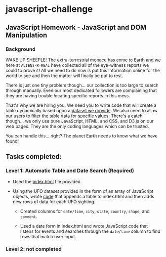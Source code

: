 # javascript-challenge 

## JavaScript Homework - JavaScript and DOM Manipulation


### Background

WAKE UP SHEEPLE! The extra-terrestrial menace has come to Earth and we here at `ALIENS-R-REAL` have collected all of the eye-witness reports we could to prove it! All we need to do now is put this information online for the world to see and then the matter will finally be put to rest.

There is just one tiny problem though... our collection is too large to search through manually. Even our most dedicated followers are complaining that they are having trouble locating specific reports in this mess.

That's why we are hiring you. We need you to write code that will create a table dynamically based upon a [dataset we provide](UFO-level-1/static/js/data.js). We also need to allow our users to filter the table data for specific values. There's a catch though... we only use pure JavaScript, HTML, and CSS, and D3.js on our web pages. They are the only coding languages which can be trusted.

You can handle this... right? The planet Earth needs to know what we have found!

## Tasks completed:

### Level 1: Automatic Table and Date Search (Required)

* Used the [index.html](UFO-level-1/index.html) file provided.

* Using the UFO dataset provided in the form of an array of JavaScript objects, wrote [code](UFO-level-1/static/js/app.js) that appends a table to index.html and then adds new rows of data for each UFO sighting.

  * Created columns for `date/time`, `city`, `state`, `country`, `shape`, and `comment`.

  * Used a date form in index.html and wrote JavaScript code that listens for events and searches through the `date/time` column to find rows that match user input.


### Level 2: not completed